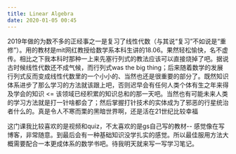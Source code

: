 ```yaml
---
title: Linear Algebra
date: 2020-01-05 00:45
---
```


2019年做的为数不多的正经事之一是复习了线性代数（与其说“复习”不如说是“重修”）。用的教材是mit网红教授给数学系本科生讲的18.06。果然轻松愉快，名不虚传。相比之下我本科时那种一上来先塞行列式的教法应该可以直接烧掉了吧。据说古时候线性代数还不成气候，而行列式was the big thing；后来随着数学的发展行列式反而变成线性代数里的一个小小的、当然也还是很重要的部分了。既然知识体系进步了那么学习的方法就该跟上吧，否则迟早会有任何人类个体有生之年来得及学会的知识 <= 该领域已经积累的知识总和的那一天吧。当然也有可能未来人类的学习方法就是打一针啥都会了；然后掌握打针技术的实体成为了邪恶的行星统治者什么的。真是令人不寒而栗的黑暗世界啊，还是活在21世纪比较幸福

这门课我比较喜欢的是视频和quiz，不太喜欢的是gs自己写的教材-- 感觉像在写博客，非常随意。到最后会有一种基础知识没学扎实的感觉。所以最佳服用方法大概需要配合一本更成体系的数学书吧。待我明天就来写一写学习笔记。




